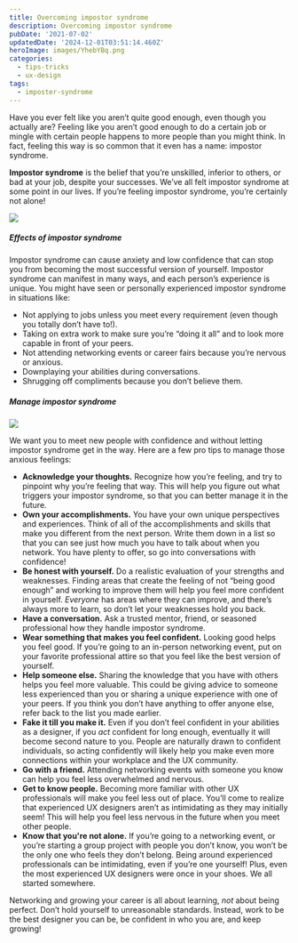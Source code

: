 ```yaml
---
title: Overcoming impostor syndrome
description: Overcoming impostor syndrome
pubDate: '2021-07-02'
updatedDate: '2024-12-01T03:51:14.460Z'
heroImage: images/YhebYBq.png
categories:
  - tips-tricks
  - ux-design
tags:
  - imposter-syndrome
---
```


Have you ever felt like you aren’t quite good enough, even though you actually are? Feeling like you aren’t good enough to do a certain job or mingle with certain people happens to more people than you might think. In fact, feeling this way is so common that it even has a name: impostor syndrome.

**Impostor syndrome** is the belief that you’re unskilled, inferior to others, or bad at your job, despite your successes. We’ve all felt impostor syndrome at some point in our lives. If you’re feeling impostor syndrome, you’re certainly not alone!

![](images/YhebYBq.png)

##### Effects of impostor syndrome

Impostor syndrome can cause anxiety and low confidence that can stop you from becoming the most successful version of yourself. Impostor syndrome can manifest in many ways, and each person’s experience is unique. You might have seen or personally experienced impostor syndrome in situations like: 

<!--more-->

- Not applying to jobs unless you meet every requirement (even though you totally don’t have to!).
- Taking on extra work to make sure you’re “doing it all” and to look more capable in front of your peers.
- Not attending networking events or career fairs because you’re nervous or anxious.
- Downplaying your abilities during conversations.
- Shrugging off compliments because you don’t believe them.

##### Manage impostor syndrome

![](images/ySPqdCv.png)

We want you to meet new people with confidence and without letting impostor syndrome get in the way. Here are a few pro tips to manage those anxious feelings:

- **Acknowledge your thoughts.** Recognize how you’re feeling, and try to pinpoint why you’re feeling that way. This will help you figure out what triggers your impostor syndrome, so that you can better manage it in the future.
- **Own your accomplishments.** You have your own unique perspectives and experiences. Think of all of the accomplishments and skills that make you different from the next person. Write them down in a list so that you can see just how much you have to talk about when you network. You have plenty to offer, so go into conversations with confidence!
- **Be honest with yourself.** Do a realistic evaluation of your strengths and weaknesses. Finding areas that create the feeling of not “being good enough” and working to improve them will help you feel more confident in yourself. _Everyone_ has areas where they can improve, and there’s always more to learn, so don’t let your weaknesses hold you back.
- **Have a conversation.** Ask a trusted mentor, friend, or seasoned professional how they handle impostor syndrome.
- **Wear something that makes you feel confident.** Looking good helps you feel good. If you’re going to an in-person networking event, put on your favorite professional attire so that you feel like the best version of yourself.
- **Help someone else.** Sharing the knowledge that you have with others helps you feel more valuable. This could be giving advice to someone less experienced than you or sharing a unique experience with one of your peers. If you think you don’t have anything to offer anyone else, refer back to the list you made earlier.
- **Fake it till you make it.** Even if you don’t feel confident in your abilities as a designer, if you _act_ confident for long enough, eventually it will become second nature to you. People are naturally drawn to confident individuals, so acting confidently will likely help you make even more connections within your workplace and the UX community. 
- **Go with a friend.** Attending networking events with someone you know can help you feel less overwhelmed and nervous.
- **Get to know people.** Becoming more familiar with other UX professionals will make you feel less out of place. You’ll come to realize that experienced UX designers aren’t as intimidating as they may initially seem! This will help you feel less nervous in the future when you meet other people. 
- **Know that you're not alone.** If you’re going to a networking event, or you’re starting a group project with people you don’t know, you won’t be the only one who feels they don’t belong. Being around experienced professionals can be intimidating, even if you’re one yourself! Plus, even the most experienced UX designers were once in your shoes. We all started somewhere. 

Networking and growing your career is all about learning, _not_ about being perfect. Don’t hold yourself to unreasonable standards. Instead, work to be the best designer you can be, be confident in who you are, and keep growing!
